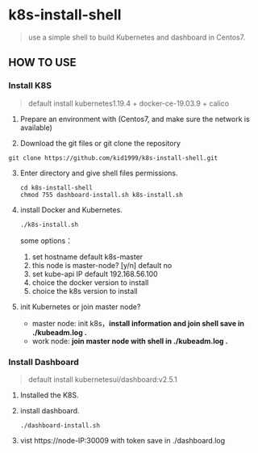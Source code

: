 # k8s-install-shell

>  use a simple shell to build Kubernetes and dashboard in Centos7.



##  HOW TO USE

### Install K8S

> default install kubernetes1.19.4 + docker-ce-19.03.9 + calico

1. Prepare an environment with (Centos7, and make sure the network is available)

2.  Download the git files or git clone the repository

   ```shell
   git clone https://github.com/kid1999/k8s-install-shell.git
   ```

3. Enter directory and give shell files permissions.

   ```shell
   cd k8s-install-shell
   chmod 755 dashboard-install.sh k8s-install.sh
   ```

4. install Docker and Kubernetes.

   ```shell
   ./k8s-install.sh
   ```

   some options：

   1. set hostname default k8s-master
   2. this node is master-node? [y/n] default no
   3. set kube-api IP default 192.168.56.100
   4. choice the docker version to install
   5. choice the k8s version to install

5. init Kubernetes or join master node?

   * master node: init k8s，**install information and join shell save in ./kubeadm.log .**
   * work node: **join master node with shell in ./kubeadm.log .**

   

### Install Dashboard

> default install kubernetesui/dashboard:v2.5.1

1. Installed the K8S.

2. install dashboard.

   ```shell
   ./dashboard-install.sh
   ```

3. vist https://node-IP:30009 with token save in ./dashboard.log

   

